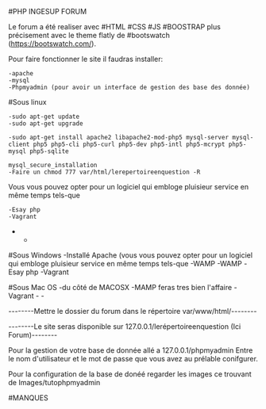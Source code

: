 #PHP INGESUP FORUM

Le forum a été realiser avec #HTML #CSS #JS #BOOSTRAP plus précisement avec le theme flatly de #bootswatch (https://bootswatch.com/).

Pour faire fonctionner le site il faudras installer:

	-apache
	-mysql
	-Phpmyadmin (pour avoir un interface de gestion des base des donnée)

#Sous linux

	-sudo apt-get update
	-sudo apt-get upgrade

	-sudo apt-get install apache2 libapache2-mod-php5 mysql-server mysql-client php5 php5-cli php5-curl php5-dev php5-intl php5-mcrypt php5-mysql php5-sqlite
	
	mysql_secure_installation
	-Faire un chmod 777 var/html/lerepertoireenquestion -R

Vous vous pouvez opter pour un logiciel qui embloge pluisieur service en même temps tels-que
	
	-Esay php
	-Vagrant
-	-
		
#Sous Windows
	-Installé Apache (vous vous pouvez opter pour un logiciel qui embloge pluisieur service en même temps tels-que
		-WAMP 
		-WAMP
		-Esay php
		-Vagrant

#Sous Mac OS
	-du côté de MACOSX
		-MAMP feras tres bien l'affaire
		-Vagrant
		-
		-

--------Mettre le dossier du forum dans le répertoire var/www/html/--------

--------Le site seras disponible sur 127.0.0.1/lerépertoireenquestion (Ici Forum)--------

Pour la gestion de votre base de donnée allé a 127.0.0.1/phpmyadmin
Entre le nom d'utilisateur et le mot de passe que vous avez au prélable conifgurer.


Pour la configuration de la base de donéé regarder les images ce trouvant de Images/tutophpmyadmin



#MANQUES
